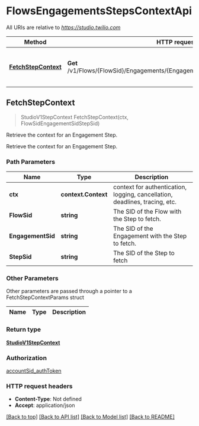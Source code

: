 # FlowsEngagementsStepsContextApi

All URIs are relative to *https://studio.twilio.com*

Method | HTTP request | Description
------------- | ------------- | -------------
[**FetchStepContext**](FlowsEngagementsStepsContextApi.md#FetchStepContext) | **Get** /v1/Flows/{FlowSid}/Engagements/{EngagementSid}/Steps/{StepSid}/Context | Retrieve the context for an Engagement Step.



## FetchStepContext

> StudioV1StepContext FetchStepContext(ctx, FlowSidEngagementSidStepSid)

Retrieve the context for an Engagement Step.

Retrieve the context for an Engagement Step.

### Path Parameters


Name | Type | Description
------------- | ------------- | -------------
**ctx** | **context.Context** | context for authentication, logging, cancellation, deadlines, tracing, etc.
**FlowSid** | **string** | The SID of the Flow with the Step to fetch.
**EngagementSid** | **string** | The SID of the Engagement with the Step to fetch.
**StepSid** | **string** | The SID of the Step to fetch

### Other Parameters

Other parameters are passed through a pointer to a FetchStepContextParams struct


Name | Type | Description
------------- | ------------- | -------------

### Return type

[**StudioV1StepContext**](StudioV1StepContext.md)

### Authorization

[accountSid_authToken](../README.md#accountSid_authToken)

### HTTP request headers

- **Content-Type**: Not defined
- **Accept**: application/json

[[Back to top]](#) [[Back to API list]](../README.md#documentation-for-api-endpoints)
[[Back to Model list]](../README.md#documentation-for-models)
[[Back to README]](../README.md)

